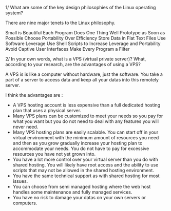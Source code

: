 1/ What are some of the key design philosophies of the Linux operating system?

There are nine major tenets to the Linux philosophy.

Small is Beautiful
Each Program Does One Thing Well
Prototype as Soon as Possible
Choose Portability Over Efficiency
Store Data in Flat Text Files
Use Software Leverage
Use Shell Scripts to Increase Leverage and Portability
Avoid Captive User Interfaces
Make Every Program a Filter


2/ In your own words, what is a VPS (virtual private server)? What, according to your research, are the advantages of using a VPS?

A VPS is is like a computer without hardware, just the software. You take a part of a server to access data and keep all your datas into this remotely server. 

I think the advantages are :
- A VPS hosting account is less expensive than a full dedicated hosting plan that uses a physical server.
- Many VPS plans can be customized to meet your needs so you pay for what you want but you do not need to deal with any features you will never need.
- Many VPS hosting plans are easily scalable. You can start off in your virtual environment with the minimum amount of resources you need and then as you grow gradually increase your hosting plan to accommodate your needs. You do not have to pay for excessive resources you have not yet grown into.
- You have a lot more control over your virtual server than you do with shared hosting. You will likely have root access and the ability to use scripts that may not be allowed in the shared hosting environment.
- You have the same technical support as with shared hosting for most issues.
- You can choose from semi managed hosting where the web host handles some maintenance and fully managed services.
- You have no risk to damage your datas on your own servers or computers.